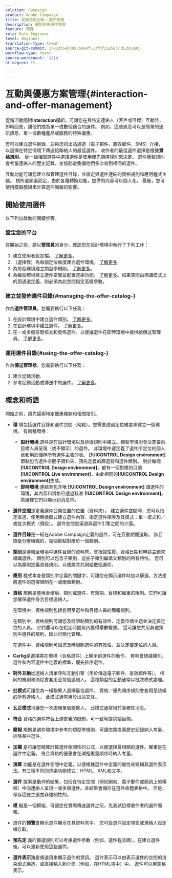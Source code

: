 ```yaml
---
solution: Campaign
product: Adobe Campaign
title: 促銷活動互動——選件管理
description: 開始使用選件管理
feature: 概覽
role: Data Engineer
level: Beginner
translation-type: tm+mt
source-git-commit: 3783cb5ed3085b988f573fbf15858377b2bb2e05
workflow-type: tm+mt
source-wordcount: '1214'
ht-degree: 1%

---
```


# 互動與優惠方案管理{#interaction-and-offer-management}

促銷活動隨附&#x200B;**Interaction**&#x200B;模組，可讓您在與特定連絡人（客戶或目標）互動時，即時回應，讓他們成為單一或數個適合的選件。 例如，這些訊息可以是簡單的通訊訊息、單一或數種產品或服務的特殊優惠。

您可以建立選件目錄，並與您的出站通道（電子郵件、直效郵件、SMS）介接，以選擇在特定情境下傳送給聯絡人的最佳選件。 收件者的最佳選件選擇是根據&#x200B;**資格規則**。 從一組相關選件中選擇選件是使用優先順序規則來決定。 選件簡報規則會考量連絡人的歷史記錄，並協助避免讓他們多次收到相同的選件。

互動功能可讓您建立和管理選件目錄，並設定與選件連結的資格規則和應用程式主題。 視所選頻道而定，由於各種轉換功能，提供的內容可以個人化。 最後，您可使用模擬模組來計算選件簡報的影響。

## 開始使用選件

以下列出啟動的關鍵步驟。

### 設定您的平台

在開始之前，請以&#x200B;**管理員**&#x200B;的身分，確認您在設計環境中執行了下列工作：

1. 建立使用者設定檔。 [了解更多](interaction-operators.md)。
1. （選擇性）為每個定位維度建立選件環境。 [了解更多](interaction-env.md)
1. 為每個環境建立類型學規則。 [了解更多](interaction-offer.md#offer-presentation)。
1. 為每個環境建立選件空間並配置渲染功能。 [了解更多](interaction-offer-spaces.md)。如果空間由標識模式上的酉通道定義，則必須為此空間指定高級參數。

### 建立並發佈選件目錄{#managing-the-offer-catalog-}

作為&#x200B;**選件管理員**，您需要執行以下任務：

1. 在設計環境中建立選件類別。 [了解更多](interaction-offer-catalog.md#creating-offer-categories)。
1. 在設計環境中建立選件。 [了解更多](interaction-offer.md)。
1. 在一或多個空間核准和發佈選件，以便讓選件在即時環境中提供給傳送管理員。 [了解更多](interaction-offer.md#approve-offers)。

### 運用選件目錄{#using-the-offer-catalog-}

作為&#x200B;**傳送管理器**，您需要執行以下任務：

1. 建立促銷活動.
1. 參考促銷活動或傳送中的選件。 [了解更多](interaction-send-offers.md)。


## 概念和術語

開始之前，請先探索特定優惠條款和相關指引。

* **環** 境包括選件目錄和選件空間（勾點）。您需要透過定位維度來建立一個環境。
有兩種環境：

   * **設計環境**:選件是在設計環境以及排版規則中建立。類型學規則會決定要向目標人員呈現（或不顯示）的選件。 此環境中還定義了選件所定位的個人表和用於儲存所有選件主張的表。 **[!UICONTROL Design environment]**&#x200B;節點包含選件空間子資料夾、預先定義的篩選器和選件類別。 對於每個&#x200B;**[!UICONTROL Design environment]**，都有一個對應的只讀&#x200B;**[!UICONTROL Live environment]**，由此相同的&#x200B;**[!UICONTROL Design environment]**&#x200B;生成。
   * **即時環境**:連結至包含唯 **[!UICONTROL Design environment]** 讀選件的環境，其內容和資格已透過核准 **[!UICONTROL Design environment]**。將選擇它們以顯示到消息中。

* **選件空間**&#x200B;是定義選件公開位置的位置（資料夾）。 建立選件空間時，您可以指定渠道、使用轉換函式建立選件內容、指定選件順序及其模式：單一模式和／或批次模式（預設）。 選件空間是渠道與選件引擎之間的介面。
* **選件目錄**&#x200B;是一組在Adobe Campaign定義的選件，可在互動期間選取。 該目錄是分層組織的，每個節點對應於一個類別。
* **類別**&#x200B;是連結至環境中選件目錄的資料夾，會根據性質、資格日期和申請主題來組織選件。 類別可以包含子類別，這些子類別繼承父類別的所有特性。 您可以為類別定義資格規則，以便將其共用給數個選件。
* **應用** 程式本身是類別中定義的關鍵字，可讓您在顯示選件時加以篩選，方法是將選件的選擇限制在一或兩個類別。
* **資格** 規則是套用至環境、類別或選件、有效期、目標和權重的限制。它們可讓您確保選件符合目標連絡人。

   在環境中，資格規則包括套用至選件和目標人員的簡報規則。

   在類別中，資格規則可讓您及時限制類別的有效性、定義申請主題並決定要定位的人員。 它們還可以在給定時間段內獲得乘數權重。 這可讓您共用其他類別中選件的規則，因此可簡化管理。

   在選件中，資格規則可讓您及時限制選件的有效性，並決定要定位的人員。

* **Carlig**&#x200B;是選擇將在環境（合格選件）上顯示的選件的動作。 套利會根據類別、選件和內容選件中定義的標準，優先排序選件。
* **對外互動**&#x200B;從連絡人清單呼叫互動引擎（用於傳送電子郵件、直效郵件等）。 相同的規則和流程會套用至每個連絡人。 這種類型的互動通常以批次模式處理。
* **批模式**&#x200B;可讓您為一組聯繫人選擇最佳選件。 資格／優先順序規則會套用至該組的所有連絡人。 此模式通常用於出站交互。
* **幺正模式**&#x200B;可讓您一次處理單個聯繫人。 此模式通常用於事務性消息。
* **符合** 資格的選件符合上游定義的限制，可一致地提供給目標。
* **簡報** 規則是選件環境中參考的類型學規則，可讓您將提案歷史記錄納入考量，排除某些選件。
* **加權** 是可讓您精確計算選件相關性的公式，以便選擇最相關的選件。權重是在選件中定義。 符合資格的優惠會在減輕重量順序時納入考量。
* **演算** 功能是在選件空間中定義，以便根據選件中定義的屬性來建構其選件表示法。有三種不同的渲染功能模式：HTML、XML和文字。
* **選件** 提案是動作的結果，包括在特定空間（例如網站、電子郵件或簡訊上的橫幅）中向連絡人呈現一或多個選件。此結果會儲存在選件命題表格中。 但是，保存這些主張並非強制性的。
* **模** 擬是一個模組，可讓您在實際傳送選件之前，先測試目標收件者的選件簡報。
* 選件的&#x200B;**預覽**&#x200B;會顯示選件顯示在其資料夾中。 您可從選件設定視窗或連絡人設定檔存取。
* **預先定** 義的篩選規則可以考慮選件參數（例如，選件程式碼）。在建立選件後，可以重新使用這些選件。
* **選件表示法**&#x200B;是頻道用來顯示選件的資訊。 選件表示可以由表示選件的空間的渲染函式構造，或直接輸入到介面（例如，在HTML塊中）中。 選件可以用空格表示。

